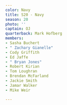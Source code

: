 ```yaml
---
color: Navy
title: S20 - Navy
season: 20
photo: ''
captain: OJ
quarterback: Mark Hofberg
members:
- Sasha Buchert
- " Zachary Gianelle"
- Cody Griffith
- Ed Jaffe
- " Bryan Jones"
- Robert Kirian
- Tom Loughran
- Brendan McFarland
- Jackie Smith
- Jamar Walker
- Mike Weir

---
```

